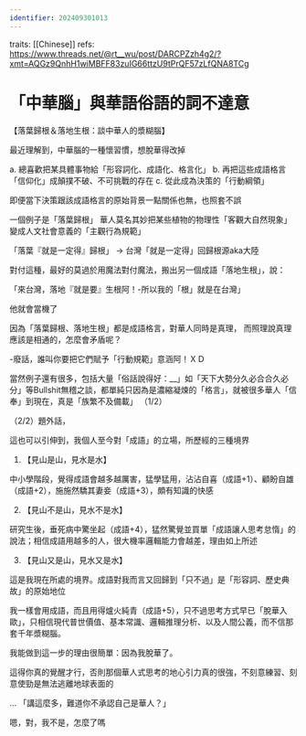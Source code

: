 ```yaml
---
identifier: 202409301013
---
```

traits: [[Chinese]]
refs: https://www.threads.net/@rt__wu/post/DARCPZzh4g2/?xmt=AQGz9QnhH1wiMBFF83zuIG66ttzU9tPrQF57zLfQNA8TCg
# 「中華腦」與華語俗語的詞不達意
【落葉歸根＆落地生根：談中華人的漿糊腦】

最近理解到，中華腦的一種懷習慣，想脫華得改掉

a. 總喜歡把某具體事物給「形容詞化、成語化、格言化」
b. 再把這些成語格言「信仰化」成顛撲不破、不可挑戰的存在
c. 從此成為決策的「行動綱領」

即便當下決策跟該成語格言的原始背景一點關係也無，也照套不誤

一個例子是「落葉歸根」
華人莫名其妙把某些植物的物理性「客觀大自然現象」
變成人文社會意義的「主觀行為規範」

「落葉『就是一定得』歸根」
→ 台灣「就是一定得」回歸根源aka大陸

對付這種，最好的莫過於用魔法對付魔法，搬出另一個成語「落地生根」，說：

「來台灣，落地『就是要』生根阿！-所以我的「根」就是在台灣」

他就會當機了

因為「落葉歸根、落地生根」都是成語格言，對華人同時是真理，
而照理說真理應該是相通的，怎麼會矛盾呢？

-廢話，誰叫你要把它們賦予「行動規範」意涵阿！ＸＤ

當然例子還有很多，包括大量「俗話說得好：\_\_」如「天下大勢分久必合合久必分」等Bullshit無稽之談，都單純只因為是濃縮凝煉的「格言」，就被很多華人「信奉」到現在，真是「族繁不及備載」
（1/2）

（2/2）題外話，

這也可以引伸到，我個人至今對「成語」的立場，所歷經的三種境界

1. 【見山是山，見水是水】

中小學階段，覺得成語會越多越厲害，猛學猛用，沾沾自喜（成語+1）、顧盼自雄（成語+2），施施然驕其妻妾（成語+3），頗有知識的快感

2. 【見山不是山，見水不是水】

研究生後，垂死病中驚坐起（成語+4），猛然驚覺並買單「成語讓人思考怠惰」的說法；相信成語用越多的人，很大機率邏輯能力會越差，理由如上所述

3. 【見山又是山，見水又是水】

這是我現在所處的境界。成語對我而言又回歸到「只不過」是「形容詞、歷史典故」的原始地位

我一樣會用成語，而且用得爐火純青（成語+5），只不過思考方式早已「脫華入歐」，只相信現代普世價值、基本常識、邏輯推理分析、以及人間公義，而不信那套千年漿糊腦。

我能做到這一步的理由很簡單：因為我脫華了。

這得你真的覺醒才行，否則那個華人式思考的地心引力真的很強，不刻意練習、刻意使勁是無法逃離地球表面的

...
「講這麼多，難道你不承認自己是華人？」

嗯，對，我不是，怎麼了嗎